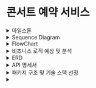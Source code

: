 # 콘서트 예약 서비스

<details><summary>마일스톤</summary>

[Concert Reservation Service Milestone](https://github.com/users/wn1331/projects/2)

</details>

<details><summary>Sequence Diagram</summary>

[Sequence Diagram](docs%2FSequenceDiagram.md)

</details>


<details><summary>FlowChart</summary>

#### 콘서트 예약 서비스 메인 흐름도
![flowchart.png](images/flowchart.png)

</details>

<details><summary>비즈니스 로직 예상 및 분석</summary>

[대기열을 DB로 구현하는 경우에서 콘서트 예약 서비스의 비즈니스 로직 예상 및 분석](docs%2FBusinessLogic.md)

</details>

<details><summary>ERD</summary>

```mermaid
erDiagram
    concert ||--|{ concert_schedule: "1:N"
    concert_schedule ||--|{ concert_seat: "1:N"
    concert_seat ||--|{ reservation: "1:N"
    user ||--|{ user_point_history: "1:N"
    user ||--|{ reservation: "1:N"
    user ||--|| Queue: "1:1"
    reservation ||--|| payment: "1:1"

    concert {
        long id PK "콘서트 PK"
        VARCHAR title "콘서트 이름"
    }
    concert_schedule {
        long id PK "콘서트 스케줄 PK"
        long concert_id "콘서트 PK"
        datetime concert_date "날짜"
    }
    concert_seat {
        long id PK "콘서트 좌석 PK"
        long concert_schedule_id "콘서트 스케줄 PK"
        VARCHAR seat_num "좌석번호"
        decimal price "좌석 가격"
        VARCHAR status "좌석 상태(비어있음, 예약됨, 사용불가)"
        datetime created_at "생성일자"
        datetime modified_at "수정일자"
    }

    user {
        long id PK "사용자 PK"
        VARCHAR name "사용자 명"
        Decimal point "잔액"
    }

    user_point_history {
        long id PK "포인트 사용내역 PK"
        long user_id "사용자 PK"
        VARCHAR type "포인트 사용 타입"
        Decimal request_point "요청된 포인트"
        datetime created_at "생성일자"
    }

    payment {
        long id PK "결제 PK"
        long reservation_id "예약 PK"
        decimal price "결제 금액"
        datetime created_at "생성일자"
        datetime modified_at "수정일자"
        VARCHAR status "결제 상태(성공, 실패)"
    }

    reservation {
        long id PK "예약 PK"
        long user_id "사용자 PK"
        long concert_seat_id "콘서트 좌석 PK"
        VARCHAR status "예약 상태 (예약, 결제완료)"
        datetime created_at "생성일자"
        datetime modified_at "수정일자"
    }

    Queue {
        long id PK "대기열 PK"
        long user_id "유저 PK"
        VARCHAR queueToken UK "대기열 토큰(UUID)"
        VARCHAR status "대기열 상태"
        datetime created_at "생성일자"
        datetime modified_at "수정일자"
    }

```

</details>

<details><summary>API 명세서</summary>

[콘서트 예약 서비스 API 명세서](docs%2FAPISPECS.md)

</details>

<details><summary>패키지 구조 및 기술 스택 선정</summary>

### 패키지 구조
```bash
├── /interfaces
│    └── /api
│        ├── /concert
│        │    ├── /controller
│        │    └── /dto
│        ├── /queue
│        │    ├── /controller
│        │    └── /dto
│        └── /user
│             ├── /controller
│             └── /dto
├── /application
│    ├── /concert
│    │    ├── /service 
│    ├── /queue
│    │    ├── /service
│    └── /user
│         └── /service 
├── /domain
│    ├── /concert
│    │    ├── /repository
│    │    └── /entity
│    ├── /queue
│    │    ├── /repository
│    │    └── /entity
│    └── /user
│         ├── /repository
│         └── /entity
└── /infra
     ├── /persistence
     │    ├── /concert
     │    ├── /queue
     │    └── /user
     └── /external


Service 클래스 내부에 inner class로 Command/Info를 구현 예정입니다.


```

### 기술 스택 선정

- **자바 버전**: 17
- **스프링 부트 버전**: 3.3.4
- **Gradle 버전**: 8.10.2
- **외부 라이브러리**: JPA, Redis
- **사용할 RDBMS**: H2
- **Test RDBMS**: H2
- **테스트 도구**: JUnit, AssertJ

</details>

<details><summary></summary>

[콘서트 예약 서비스 API 명세서](docs%2FAPISPECS.md)

</details>



